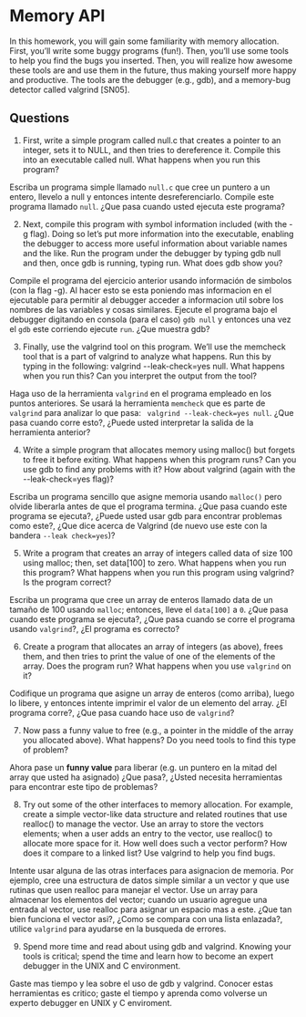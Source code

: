 # Memory API # 
In this homework, you will gain some familiarity with memory allocation. First, you’ll write some buggy programs (fun!). Then, you’ll use some tools to help you find the bugs you inserted. Then, you will realize how awesome these tools are and use them in the future, thus making yourself more happy and productive. The tools are the debugger (e.g., gdb), and a memory-bug detector called valgrind [SN05].

## Questions ##
1. First, write a simple program called null.c that creates a pointer to an integer, sets it to NULL, and then tries to dereference it. Compile this into an executable called null. What happens when you run this program?

Escriba un programa simple llamado ```null.c``` que cree un puntero a un entero, llevelo a null y entonces intente desreferenciarlo. Compile este programa llamado ```null```. ¿Que pasa cuando usted ejecuta este programa?

2. Next, compile this program with symbol information included (with the -g flag). Doing so let’s put more information into the executable, enabling the debugger to access more useful information about variable names and the like. Run the program under the debugger by typing gdb null and then, once gdb is running, typing run. What does gdb show you?

Compile el programa del ejercicio anterior usando información de simbolos (con la flag -g). Al hacer esto se esta poniendo mas informacion en el ejecutable para permitir al debugger acceder a informacion util sobre los nombres de las variables y cosas similares. Ejecute el programa bajo el debugger digitando en consola (para el caso) ```gdb null``` y entonces una vez el ```gdb``` este corriendo ejecute ```run```. ¿Que muestra gdb?

3. Finally, use the valgrind tool on this program. We’ll use the memcheck tool that is a part of valgrind to analyze what happens. Run this by typing in the following: valgrind --leak-check=yes null. What happens when you run this? Can you interpret the output from the tool?

Haga uso de la herramienta ```valgrind``` en el programa empleado en los puntos anteriores. Se usará la herramienta ```memcheck``` que es parte de ```valgrind``` para analizar lo que pasa: ``` valgrind --leak-check=yes null```. ¿Que pasa cuando corre esto?, ¿Puede usted interpretar la salida de la herramienta anterior?

4. Write a simple program that allocates memory using malloc() but forgets to free it before exiting. What happens when this program runs? Can you use gdb to find any problems with it? How about valgrind (again with the --leak-check=yes flag)?

Escriba un programa sencillo que asigne memoria usando ```malloc()``` pero olvide liberarla antes de que el programa termina. ¿Que pasa cuando este programa se ejecuta?, ¿Puede usted usar gdb para encontrar problemas como este?, ¿Que dice acerca de Valgrind (de nuevo use este con la bandera ```--leak check=yes```)?

5. Write a program that creates an array of integers called data of size 100 using malloc; then, set data[100] to zero. What happens when you run this program? What happens when you run this program using valgrind? Is the program correct?

Escriba un programa que cree un array de enteros llamado data de un tamaño de 100 usando ```malloc```; entonces, lleve el ```data[100]``` a ```0```. ¿Que pasa cuando este programa se ejecuta?, ¿Que pasa cuando se corre el programa usando ```valgrind```?, ¿El programa es correcto?

6. Create a program that allocates an array of integers (as above), frees them, and then tries to print the value of one of the elements of the array. Does the program run? What happens when you use ```valgrind``` on it?

Codifique un programa que asigne un array de enteros (como arriba), luego lo libere, y entonces intente imprimir el valor de un elemento del array. ¿El programa corre?, ¿Que pasa cuando hace uso de ```valgrind```?

7. Now pass a funny value to free (e.g., a pointer in the middle of the array you allocated above). What happens? Do you need tools to find this type of problem?


Ahora pase un **funny value** para liberar (e.g. un puntero en la mitad del array que usted ha asignado) ¿Que pasa?, ¿Usted necesita herramientas para encontrar este tipo de problemas?

8. Try out some of the other interfaces to memory allocation. For example, create a simple vector-like data structure and related routines that use realloc() to manage the vector. Use an array to store the vectors elements; when a user adds an entry to the vector, use realloc() to allocate more space for it. How well does such a vector perform? How does it compare to a linked list? Use valgrind to help you find bugs.

Intente usar alguna de las otras interfaces para asignacion de memoria. Por ejemplo, cree una estructura de datos simple similar a un vector y que use rutinas que usen realloc para manejar el vector. Use un array para almacenar los elementos del vector; cuando un usuario agregue una entrada al vector, use realloc para asignar un espacio mas a este. ¿Que tan bien funciona el vector asi?, ¿Como se compara con una lista enlazada?, utilice ```valgrind``` para ayudarse en la busqueda de errores.

9.  Spend more time and read about using gdb and valgrind. Knowing your tools is critical; spend the time and learn how to become an expert debugger in the UNIX and C environment.

Gaste mas tiempo y lea sobre el uso de gdb y valgrind. Conocer estas herramientas es critico; gaste el tiempo y aprenda como volverse un experto debugger en UNIX y C enviroment.


<!---
## Enlaces ##
* http://www.st.ewi.tudelft.nl/koen/ti2725-c/valgrind.pdf
* http://web.mit.edu/amcp/drg/valgrind-howto.pdf
* https://www.eneagrid.enea.it/Tutorials/Valgrind/Valgrind-HOWTO.pdf
* https://users.dcc.uchile.cl/~skreft/material/cc31a/valgrind.pdf
* http://www.liv.ic.unicamp.br/~rteixeira/ensino/valgrind.pdf
* https://aleksander.es/data/valgrind-memcheck.pdf
* http://www.phys.uconn.edu/~rozman/Courses/P2200_14F/downloads/valgrind-quick-start.pdf
* http://cs.ecs.baylor.edu/~donahoo/tools/valgrind/
* https://computing.llnl.gov/tutorials/2010.07.29.workshop/Gunter.Valgrind.pdf
* https://wr.informatik.uni-hamburg.de/_media/teaching/sommersemester_2014/cgk-14-menck-memory-leaks-presentation.pdf
* https://people.cs.clemson.edu/~levinej/courses/S15/1020/handouts/lec20/Valgrind.pdf
* ftp://ftp.sara.nl/pub/outgoing/tam2012/03_-_Tutorial_Valgrind.pdf
* http://people.ds.cam.ac.uk/pmb39/Valgrind.pdf
* http://www.valgrind.org/docs/manual/QuickStart.html
* ftp://ftp.cis.upenn.edu/pub/rtg/entcs-89-2/89.2.005.pdf
* http://toodle.cs.huji.ac.il/cs14/file.php/67316/TAs/valgrind_tut.pdf
* https://access.redhat.com/documentation/es-es/red_hat_enterprise_linux/6/html/performance_tuning_guide/s-memory-valgrind
* http://lsi.vc.ehu.eus/pablogn/docencia/manuales/Valgrind/Valgrind.pdf
* https://www.bsc.es/support/PATC-MareNostrum4/2019/PATC-Debugging-HandsOn.pdf
* http://toolsworkshop.hlrs.de/2007/TALKS/OpenMPI-Memchecker-2007.07.09.pdf
* https://support.crosscontrol.com/sites/default/files/kb/profiling_application_code_with_valgrind_for_linux.pdf
* http://vlm1.uta.edu/~alex/courses/2320/resources/Valgrind_instructions.pdf
-->
